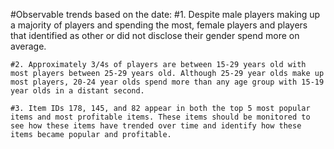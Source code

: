 #Observable trends based on the date:
    #1. Despite male players making up a majority of players and spending the most, female players and players that identified as other or did not disclose their gender spend more on average. 

    #2. Approximately 3/4s of players are between 15-29 years old with most players between 25-29 years old. Although 25-29 year olds make up most players, 20-24 year olds spend more than any age group with 15-19 year olds in a distant second.

    #3. Item IDs 178, 145, and 82 appear in both the top 5 most popular items and most profitable items. These items should be monitored to see how these items have trended over time and identify how these items became popular and profitable. 